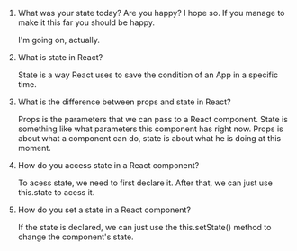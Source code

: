 1. What was your state today? Are you happy? I hope so. If you manage to make it this far you should be happy.
    
    I'm going on, actually.

2. What is state in React?

    State is a way React uses to save the condition of an App in a specific time.

3. What is the difference between props and state in React?

    Props is the parameters that we can pass to a React component. State is something like what parameters this component has right now. Props is about what a component can do, state is about what he is doing at this moment.

4.  How do you access state in a React component?

    To acess state, we need to first declare it. After that, we can just use this.state to acess it.

5. How do you set a state in a React component?

    If the state is declared, we can just use the this.setState() method to change the component's state.